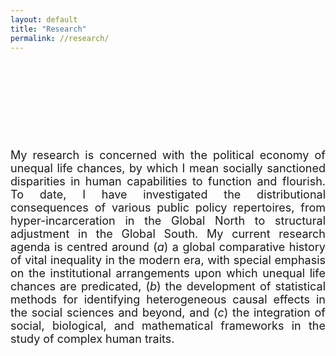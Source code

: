 ```yaml
---
layout: default
title: "Research"
permalink: //research/
---
```

<p style="text-align: justify;"><span style="font-size: 18px;"><br></span></p>
<p style="text-align: justify;"><span style="font-size: 18px;"><br></span></p>
<p style="text-align: justify;"><span style="font-size: 18px;"><br></span></p>
<p style="text-align: justify;"><span style="font-size: 18px;"><br></span></p>
<p style="text-align: justify;"><span style="font-size: 18px;">My research is concerned with the political economy of unequal life chances, by which I mean socially sanctioned disparities in human capabilities to function and flourish. To date, I have investigated the distributional consequences of various public policy repertoires, from hyper-incarceration in the Global North to structural adjustment in the Global South. My current research agenda is centred around (<em>a</em>) a global comparative history of vital inequality in the modern era, with special emphasis on the institutional arrangements upon which unequal life chances are predicated, (<em>b</em>) the development of statistical methods for identifying heterogeneous causal effects in the social sciences and beyond, and (<em>c</em>) the integration of social, biological, and mathematical frameworks in the study of complex human traits.</span></p>

